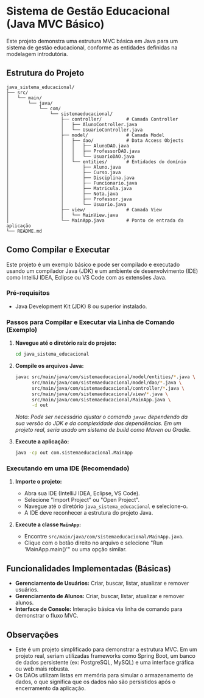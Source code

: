 # Sistema de Gestão Educacional (Java MVC Básico)

Este projeto demonstra uma estrutura MVC básica em Java para um sistema de gestão educacional, conforme as entidades definidas na modelagem introdutória.

## Estrutura do Projeto

```
java_sistema_educacional/
├── src/
│   └── main/
│       └── java/
│           └── com/
│               └── sistemaeducacional/
│                   ├── controller/         # Camada Controller
│                   │   ├── AlunoController.java
│                   │   └── UsuarioController.java
│                   ├── model/              # Camada Model
│                   │   ├── dao/            # Data Access Objects
│                   │   │   ├── AlunoDAO.java
│                   │   │   ├── ProfessorDAO.java
│                   │   │   └── UsuarioDAO.java
│                   │   └── entities/       # Entidades do domínio
│                   │       ├── Aluno.java
│                   │       ├── Curso.java
│                   │       ├── Disciplina.java
│                   │       ├── Funcionario.java
│                   │       ├── Matricula.java
│                   │       ├── Nota.java
│                   │       ├── Professor.java
│                   │       └── Usuario.java
│                   ├── view/               # Camada View
│                   │   └── MainView.java
│                   └── MainApp.java        # Ponto de entrada da aplicação
└── README.md
```

## Como Compilar e Executar

Este projeto é um exemplo básico e pode ser compilado e executado usando um compilador Java (JDK) e um ambiente de desenvolvimento (IDE) como IntelliJ IDEA, Eclipse ou VS Code com as extensões Java.

### Pré-requisitos
- Java Development Kit (JDK) 8 ou superior instalado.

### Passos para Compilar e Executar via Linha de Comando (Exemplo)

1. **Navegue até o diretório raiz do projeto:**
   ```bash
   cd java_sistema_educacional
   ```

2. **Compile os arquivos Java:**
   ```bash
   javac src/main/java/com/sistemaeducacional/model/entities/*.java \
         src/main/java/com/sistemaeducacional/model/dao/*.java \
         src/main/java/com/sistemaeducacional/controller/*.java \
         src/main/java/com/sistemaeducacional/view/*.java \
         src/main/java/com/sistemaeducacional/MainApp.java \
         -d out
   ```
   *Nota: Pode ser necessário ajustar o comando `javac` dependendo da sua versão do JDK e da complexidade das dependências. Em um projeto real, seria usado um sistema de build como Maven ou Gradle.*

3. **Execute a aplicação:**
   ```bash
   java -cp out com.sistemaeducacional.MainApp
   ```

### Executando em uma IDE (Recomendado)

1. **Importe o projeto:**
   - Abra sua IDE (IntelliJ IDEA, Eclipse, VS Code).
   - Selecione "Import Project" ou "Open Project".
   - Navegue até o diretório `java_sistema_educacional` e selecione-o.
   - A IDE deve reconhecer a estrutura do projeto Java.

2. **Execute a classe `MainApp`:**
   - Encontre `src/main/java/com/sistemaeducacional/MainApp.java`.
   - Clique com o botão direito no arquivo e selecione "Run 'MainApp.main()'" ou uma opção similar.

## Funcionalidades Implementadas (Básicas)

- **Gerenciamento de Usuários:** Criar, buscar, listar, atualizar e remover usuários.
- **Gerenciamento de Alunos:** Criar, buscar, listar, atualizar e remover alunos.
- **Interface de Console:** Interação básica via linha de comando para demonstrar o fluxo MVC.

## Observações

- Este é um projeto simplificado para demonstrar a estrutura MVC. Em um projeto real, seriam utilizadas frameworks como Spring Boot, um banco de dados persistente (ex: PostgreSQL, MySQL) e uma interface gráfica ou web mais robusta.
- Os DAOs utilizam listas em memória para simular o armazenamento de dados, o que significa que os dados não são persistidos após o encerramento da aplicação.

